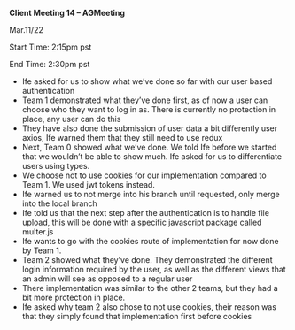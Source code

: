 ﻿**Client Meeting 14 – AGMeeting**

Mar.11/22

Start Time: 2:15pm pst

End Time: 2:30pm pst

- Ife asked for us to show what we’ve done so far with our user based authentication
- Team 1 demonstrated what they’ve done first, as of now a user can choose who they want to log in as. There is currently no protection in place, any user can do this
- They have also done the submission of user data a bit differently user axios, Ife warned them that they still need to use redux
- Next, Team 0 showed what we’ve done. We told Ife before we started that we wouldn’t be able to show much. Ife asked for us to differentiate users using types.
- We choose not to use cookies for our implementation compared to Team 1. We used jwt tokens instead.
- Ife warned us to not merge into his branch until requested, only merge into the local branch
- Ife told us that the next step after the authentication is to handle file upload, this will be done with a specific javascript package called multer.js
- Ife wants to go with the cookies route of implementation  for now done by Team 1. 
- Team 2 showed what they’ve done. They demonstrated the different login information required by the user, as well as the different views that an admin will see as opposed to a regular user
- There implementation was similar to the other 2 teams, but they had a bit more protection in place.
- Ife asked why team 2 also chose to not use cookies, their reason was that they simply found that implementation first before cookies


